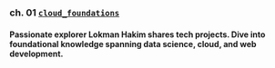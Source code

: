 

### ch. 01 [`cloud_foundations`](https://github.com/lokmanTech/cloud_foundations)

#### Passionate explorer **Lokman Hakim** shares tech projects. Dive into foundational knowledge spanning data science, cloud, and web development.
